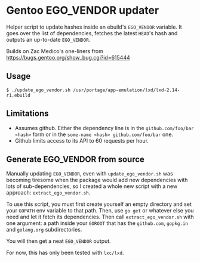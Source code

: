 # Gentoo EGO_VENDOR updater

Helper script to update hashes inside an ebuild's `EGO_VENDOR` variable. It goes over the list
of dependencies, fetches the latest `HEAD`'s hash and outputs an up-to-date `EGO_VENDOR`.

Builds on Zac Medico's one-liners from https://bugs.gentoo.org/show_bug.cgi?id=615444

## Usage

    $ ./update_ego_vendor.sh /usr/portage/app-emulation/lxd/lxd-2.14-r1.ebuild

## Limitations

* Assumes github. Either the dependency line is in the `github.com/foo/bar <hash>` form or in the
  `some-name <hash> github.com/foo/bar` one.
* Github limits access to its API to 60 requests per hour.

## Generate EGO_VENDOR from source

Manually updating `EGO_VENDOR`, even with `update_ego_vendor.sh` was becoming tiresome when the
package would add new dependencies with lots of sub-dependencies, so I created a whole new script
with a new approach: `extract_ego_vendor.sh`.

To use this script, you must first create yourself an empty directory and set your `GOPATH` env
variable to that path. Then, use `go get` or whatever else you need and let it fetch its
dependencies. Then call `extract_ego_vendor.sh` with one argument: a path inside your `GOROOT` that
has the `github.com`, `gopkg.in` and `golang.org` subdirectories.

You will then get a neat `EGO_VENDOR` output.

For now, this has only been tested with `lxc/lxd`.

